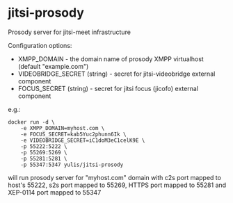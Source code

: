 # jitsi-prosody
Prosody server for jitsi-meet infrastructure

Configuration options:

- XMPP_DOMAIN - the domain name of prosody XMPP virtualhost (default "example.com")
- VIDEOBRIDGE_SECRET (string) - secret for jitsi-videobridge external component
- FOCUS_SECRET (string) - secret for jitsi focus (jicofo) external component

e.g.:

```
docker run -d \
    -e XMPP_DOMAIN=myhost.com \
    -e FOCUS_SECRET=kab5Yuc2phunn6Ik \
    -e VIDEOBRIDGE_SECRET=iC1doM3eC1celK9E \
    -p 55222:5222 \
    -p 55269:5269 \
    -p 55281:5281 \
    -p 55347:5347 yulis/jitsi-prosody
```

will run prosody server for "myhost.com" domain with c2s port mapped to host's 55222, s2s port mapped to 55269, HTTPS port mapped to 55281 and XEP-0114 port mapped to 55347
